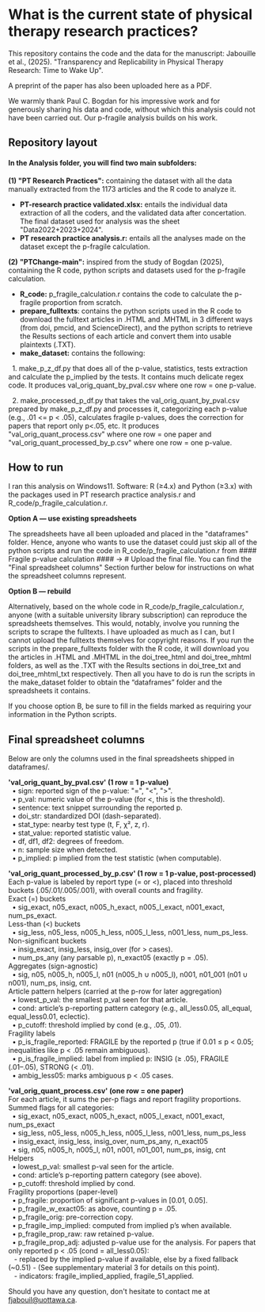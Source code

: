 # **What is the current state of physical therapy research practices?**

This repository contains the code and the data for the manuscript: Jabouille et al., (2025). "Transparency and Replicability in Physical Therapy Research: Time to Wake Up".

A preprint of the paper has also been uploaded here as a PDF.

We warmly thank Paul C. Bogdan for his impressive work and for generously sharing his data and code, without which this analysis could not have been carried out. Our p-fragile analysis builds on his work.

## **Repository layout**

#### In the Analysis folder, you will find two main subfolders:

**(1) "PT Research Practices":** containing the dataset with all the data manually extracted from the 1173 articles and the R code to analyze it.

* **PT-research practice validated.xlsx:** entails the individual data extraction of all the coders, and the validated data after concertation. The final dataset used for analysis was the sheet "Data2022+2023+2024".
* **PT research practice analysis.r:** entails all the analyses made on the dataset except the p-fragile calculation.

**(2)** **"PTChange-main":** inspired from the study of Bogdan (2025), containing the R code, python scripts and datasets used for the p-fragile calculation.

* **R\_code:** p\_fragile\_calculation.r contains the code to calculate the p-fragile proportion from scratch.
* **prepare\_fulltexts**: contains the python scripts used in the R code to download the fulltext articles in .HTML and .MHTML in 3 different ways (from doi, pmcid, and ScienceDirect), and the python scripts to retrieve the Results sections of each article and convert them into usable plaintexts (.TXT).
* **make\_dataset:** contains the following:

     	1. make\_p\_z\_df.py that does all of the p-value, statistics, tests extraction and calculate the p\_implied by the tests. It contains much delicate 	regex code. It           produces val\_orig\_quant\_by\_pval.csv where one row = one p-value.

     	2. make\_processed\_p\_df.py that takes the val\_orig\_quant\_by\_pval.csv prepared by make\_p\_z\_df.py and processes it, categorizing each p-value 	(e.g., .01 <= p         < .05), calculates fragile p-values, does the correction for papers that report only p<.05, etc. It produces 	"val\_orig\_quant\_process.csv" where one row = one           paper and "val\_orig\_quant\_processed\_by\_p.csv" where one row = one p-value.


##    **How to run**

I ran this analysis on Windows11.
Software: R (≥4.x) and Python (≥3.x) with the packages used in PT research practice analysis.r and R\_code/p\_fragile\_calculation.r.

**Option A — use existing spreadsheets** 

The spreadsheets have all been uploaded and placed in the "dataframes" folder. Hence, anyone who wants to use the dataset could just skip all of the python scripts and run the code in R\_code/p\_fragile\_calculation.r from #### Fragile p-value calculation #### -> # Upload the final file. You can find the "Final spreadsheet columns" Section further below for instructions on what the spreadsheet columns represent.

**Option B — rebuild**

Alternatively, based on the whole code in R\_code/p\_fragile\_calculation.r, anyone (with a suitable university library subscription) can reproduce the spreadsheets themselves. This would, notably, involve you running the scripts to scrape the fulltexts. I have uploaded as much as I can, but I cannot upload the fulltexts themselves for copyright reasons. If you run the scripts in the prepare\_fulltexts folder with the R code, it will download you the articles in .HTML and .MHTML in the doi\_tree\_html and doi\_tree\_mhtml folders, as well as the .TXT with the Results sections in doi\_tree\_txt and doi\_tree\_mhtml\_txt respectively. Then all you have to do is run the scripts in the make\_dataset folder to obtain the “dataframes” folder and the spreadsheets it contains.

If you choose option B, be sure to fill in the fields marked as requiring your information in the Python scripts.

## **Final spreadsheet columns**

Below are only the columns used in the final spreadsheets shipped in dataframes/.

**'val\_orig\_quant\_by\_pval.csv' (1 row = 1 p-value)**  
&nbsp;&nbsp;• sign: reported sign of the p-value: "=", "<", ">".  
&nbsp;&nbsp;• p\_val: numeric value of the p-value (for <, this is the threshold).  
&nbsp;&nbsp;• sentence: text snippet surrounding the reported p.  
&nbsp;&nbsp;• doi\_str: standardized DOI (dash-separated).  
&nbsp;&nbsp;• stat\_type: nearby test type (t, F, χ², z, r).  
&nbsp;&nbsp;• stat\_value: reported statistic value.  
&nbsp;&nbsp;• df, df1, df2: degrees of freedom.  
&nbsp;&nbsp;• n: sample size when detected.  
&nbsp;&nbsp;• p\_implied: p implied from the test statistic (when computable).  

**'val\_orig\_quant\_processed\_by\_p.csv' (1 row = 1 p-value, post-processed)**  
Each p-value is labeled by report type (= or <), placed into threshold buckets (.05/.01/.005/.001), with overall counts and fragility.  
Exact (=) buckets  
&nbsp;&nbsp;• sig\_exact, n05\_exact, n005\_h\_exact, n005\_l\_exact, n001\_exact, num\_ps\_exact.  
Less-than (<) buckets  
&nbsp;&nbsp;• sig\_less, n05\_less, n005\_h\_less, n005\_l\_less, n001\_less, num\_ps\_less.  
Non-significant buckets  
&nbsp;&nbsp;• insig\_exact, insig\_less, insig\_over (for > cases).  
&nbsp;&nbsp;• num\_ps\_any (any parsable p), n\_exact05 (exactly p = .05).  
Aggregates (sign-agnostic)  
&nbsp;&nbsp;• sig, n05, n005\_h, n005\_l, n01 (n005\_h ∪ n005\_l), n001, n01\_001 (n01 ∪ n001), num\_ps, insig, cnt.  
Article pattern helpers (carried at the p-row for later aggregation)  
&nbsp;&nbsp;• lowest\_p\_val: the smallest p\_val seen for that article.  
&nbsp;&nbsp;• cond: article’s p-reporting pattern category (e.g., all\_less0.05, all\_equal, equal\_less0.01, eclectic).  
&nbsp;&nbsp;• p\_cutoff: threshold implied by cond (e.g., .05, .01).  
Fragility labels  
&nbsp;&nbsp;• p\_is\_fragile\_reported: FRAGILE by the reported p (true if 0.01 ≤ p < 0.05; inequalities like p < .05 remain ambiguous).  
&nbsp;&nbsp;• p\_is\_fragile\_implied: label from implied p: INSIG (≥ .05), FRAGILE (.01–.05), STRONG (< .01).  
&nbsp;&nbsp;• ambig\_less05: marks ambiguous p < .05 cases.  

**'val\_orig\_quant\_process.csv' (one row = one paper)**  
For each article, it sums the per-p flags and report fragility proportions.  
Summed flags for all categories:  
&nbsp;&nbsp;• sig\_exact, n05\_exact, n005\_h\_exact, n005\_l\_exact, n001\_exact, num\_ps\_exact  
&nbsp;&nbsp;• sig\_less, n05\_less, n005\_h\_less, n005\_l\_less, n001\_less, num\_ps\_less  
&nbsp;&nbsp;• insig\_exact, insig\_less, insig\_over, num\_ps\_any, n\_exact05  
&nbsp;&nbsp;• sig, n05, n005\_h, n005\_l, n01, n001, n01\_001, num\_ps, insig, cnt  
Helpers  
&nbsp;&nbsp;• lowest\_p\_val: smallest p-val seen for the article.  
&nbsp;&nbsp;• cond: article’s p-reporting pattern category (see above).  
&nbsp;&nbsp;• p\_cutoff: threshold implied by cond.  
Fragility proportions (paper-level)  
&nbsp;&nbsp;• p\_fragile: proportion of significant p-values in \[0.01, 0.05].  
&nbsp;&nbsp;• p\_fragile\_w\_exact05: as above, counting p = .05.  
&nbsp;&nbsp;• p\_fragile\_orig: pre-correction copy.  
&nbsp;&nbsp;• p\_fragile\_imp\_implied: computed from implied p’s when available.  
&nbsp;&nbsp;• p\_fragile\_prop\_raw: raw retained p-value.  
&nbsp;&nbsp;• p\_fragile\_prop\_adj: adjusted p-value use for the analysis. For papers that only reported p < .05 (cond = all\_less0.05):  
      &nbsp;&nbsp;            - replaced by the implied p-value if available, else by a fixed fallback (~0.51) - (See supplementary material 3 for details on this point).  
      &nbsp;&nbsp;	         - indicators: fragile\_implied\_applied, fragile\_51\_applied.



 
Should you have any question, don't hesitate to contact me at fjabouil@uottawa.ca.



















